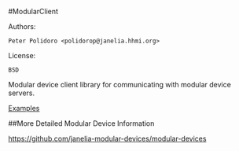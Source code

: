 #ModularClient

Authors:

    Peter Polidoro <polidorop@janelia.hhmi.org>

License:

    BSD

Modular device client library for communicating with modular device
servers.

[Examples](./examples)

##More Detailed Modular Device Information

<https://github.com/janelia-modular-devices/modular-devices>

